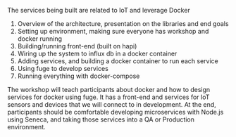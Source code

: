 The services being built are related to IoT and leverage Docker

1. Overview of the architecture, presentation on the libraries and end goals
2. Setting up environment, making sure everyone has workshop and docker running
3. Building/running front-end (built on hapi)
4. Wiring up the system to influx db in a docker container
5. Adding services, and building a docker container to run each service
6. Using fuge to develop services
7. Running everything with docker-compose

The workshop will teach participants about docker and how to design services for docker using fuge.  It has a front-end and services for IoT sensors and devices that we will connect to in development.  At the end, participants should be comfortable developing microservices with Node.js using Seneca, and taking those services into a QA or Production environment.
